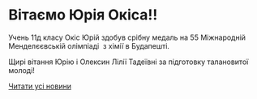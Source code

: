# Вітаємо Юрія Окіса!!

Учень 11д класу Окіс Юрій здобув срібну медаль на 55 Міжнародній Менделєєвській олімпіаді  з хімії в Будапешті.

Щирі вітання Юрію і Олексин Лілії Тадеївні за підготовку талановитої молоді!

[Читати усі новини](/news)

